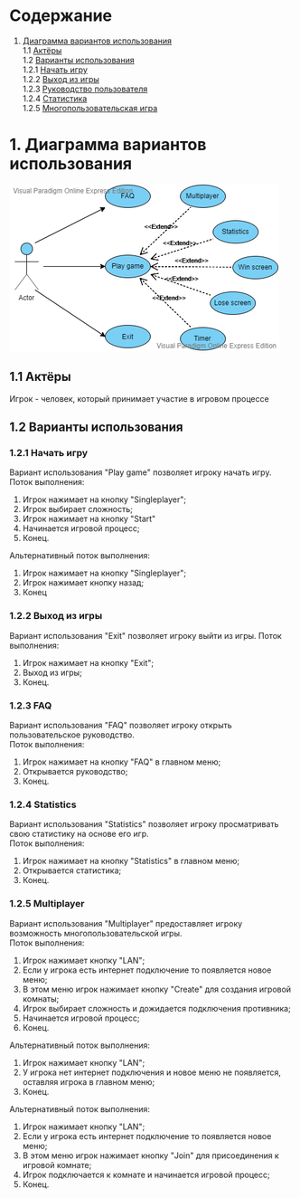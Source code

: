 # Содержание
1. [Диаграмма вариантов использования](#1Диаграмма-вариантов-использования)  
1.1 [Актёры](#11-Актёры)  
1.2 [Варианты использования](#12-Варианты-использования)  
1.2.1 [Начать игру](#121-Начать-игру)  
1.2.2 [Выход из игры](#122-Выход-из-игры)   
1.2.3 [Руководство пользователя](#123-FAQ)  
1.2.4 [Статистика](#124-Statistics)  
1.2.5 [Многопользовательская игрa](#125-Multiplayer)  

# 1. Диаграмма вариантов использования 
![Диаграмма-вариантов использования](https://github.com/Cemiroling/BF-LB/blob/master/Diagrams/Use%20case/Use%20case.png) 
## 1.1 Актёры 
  Игрок - человек, который принимает участие в игровом процессе  

## 1.2 Варианты использования 
### 1.2.1 Начать игру  
Вариант использования "Play game" позволяет игроку начать игру.  
Поток выполнения:
 1. Игрок нажимает на кнопку "Singleplayer";
 2. Игрок выбирает сложность;
 3. Игрок нажимает на кнопку "Start"
 4. Начинается игровой процесс;
 5. Конец.  
 
 Альтернативный поток выполнения: 
 1. Игрок нажимает на кнопку "Singleplayer";
 2. Игрок нажимает кнопку назад;
 3. Конец
 
 ### 1.2.2 Выход из игры 
 Вариант использования "Exit" позволяет игроку выйти из игры.
 Поток выполнения:
  1. Игрок нажимает на кнопку "Exit";
  2. Выход из игры;
  3. Конец.
  
 ### 1.2.3 FAQ  
 Вариант использования "FAQ" позволяет игроку открыть пользовательское руководство.  
 Поток выполнения:
  1. Игрок нажимает на кнопку "FAQ" в главном меню;
  2. Открывается руководство;
  3. Конец.  
    
 ### 1.2.4 Statistics  
 Вариант использования "Statistics" позволяет игроку просматривать свою статистику на основе его игр.  
 Поток выполнения:
  1. Игрок нажимает на кнопку "Statistics" в главном меню;
  2. Открывается статистика;
  3. Конец.  
  
### 1.2.5 Multiplayer
Вариант использования "Multiplayer" предоставляет игроку возможность многопользовательской игры.  
Поток выполнения:  
 1. Игрок нажимает кнопку "LAN";
 2. Если у игрока есть интернет подключение то появляется новое меню;
 3. В этом меню игрок нажимает кнопку "Create" для создания игровой комнаты;
 4. Игрок выбирает сложность и дожидается подключения противника;
 5. Начинается игровой процесс;
 6. Конец.  

Альтернативный поток выполнения: 
 1. Игрок нажимает кнопку "LAN";
 2. У игрока нет интернет подключения и новое меню не появляется, оставляя игрока в главном меню;
 3. Конец. 
 
 Альтернативный поток выполнения: 
 1. Игрок нажимает кнопку "LAN";
 2. Если у игрока есть интернет подключение то появляется новое меню;
 3. В этом меню игрок нажимает кнопку "Join" для присоединения к игровой комнате;
 4. Игрок подключается к комнате и начинается игровой процесс;
 5. Конец.  
 
